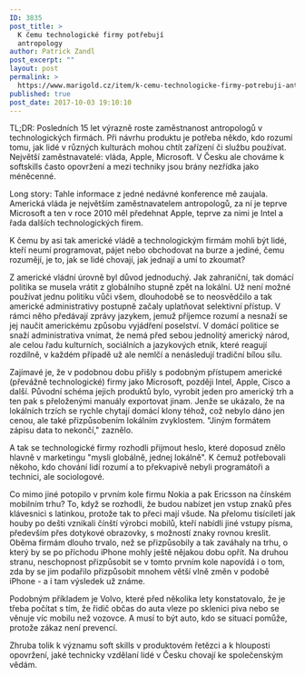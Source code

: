 ```yaml
---
ID: 3835
post_title: >
  K čemu technologické firmy potřebují
  antropology
author: Patrick Zandl
post_excerpt: ""
layout: post
permalink: >
  https://www.marigold.cz/item/k-cemu-technologicke-firmy-potrebuji-antropology
published: true
post_date: 2017-10-03 19:10:10
---
```

TL;DR: Posledních 15 let výrazně roste zaměstnanost antropologů v technologických firmách. Při návrhu produktu je potřeba někdo, kdo rozumí tomu, jak lidé v různých kulturách mohou chtít zařízení či službu používat. Největší zaměstnavatelé: vláda, Apple, Microsoft. V Česku ale chováme k softskills často opovržení a mezi techniky jsou brány nezřídka jako méněcenné.<!--more-->

Long story: Tahle informace z jedné nedávné konference mě zaujala. Americká vláda je největším zaměstnavatelem antropologů, za ní je teprve Microsoft a ten v roce 2010 měl předehnat Apple, teprve za nimi je Intel a řada dalších technologických firem.

K čemu by asi tak americké vládě a technologickým firmám mohli být lidé, kteří neumí programovat, pájet nebo obchodovat na burze a jediné, čemu rozumějí, je to, jak se lidé chovají, jak jednají a umí to zkoumat?

Z americké vládní úrovně byl důvod jednoduchý. Jak zahraniční, tak domácí politika se musela vrátit z globálního stupně zpět na lokální. Už není možné používat jednu politiku vůči všem, dlouhodobě se to neosvědčilo a tak americké administrativy postupně začaly uplatňovat selektivní přístup. V rámci něho předávají zprávy jazykem, jemuž příjemce rozumí a nesnaží se jej naučit americkému způsobu vyjádření poselství. V domácí politice se snaží administrativa vnímat, že nemá před sebou jednolitý americký národ, ale celou řadu kulturních, sociálních a jazykových etnik, které reagují rozdílně, v každém případě už ale nemlčí a nenásledují tradiční bílou sílu.

Zajímavé je, že v podobnou dobu přišly s podobným přístupem americké (převážně technologické) firmy jako Microsoft, později Intel, Apple, Cisco a další. Původní schéma jejich produktů bylo, vyrobit jeden pro americký trh a ten pak s přeloženými manuály exportovat jinam. Jenže se ukázalo, že na lokálních trzích se rychle chytají domácí klony téhož, což nebylo dáno jen cenou, ale také přizpůsobením lokálním zvyklostem. "Jiným formátem zápisu data to nekončí," zaznělo.

A tak se technologické firmy rozhodli přijmout heslo, které doposud znělo hlavně v marketingu "mysli globálně, jednej lokálně". K čemuž potřebovali někoho, kdo chování lidí rozumí a to překvapivě nebyli programátoři a technici, ale sociologové.

Co mimo jiné potopilo v prvním kole firmu Nokia a pak Ericsson na čínském mobilním trhu? To, když se rozhodli, že budou nabízet jen vstup znaků přes klávesnici s latinkou, protože tak to přeci mají všude. Na přelomu tisíciletí jak houby po dešti vznikali čínští výrobci mobilů, kteří nabídli jiné vstupy písma, především přes dotykové obrazovky, s možností znaky rovnou kreslit. Oběma firmám dlouho trvalo, než se přizpůsobily a tak zaváhaly na trhu, o který by se po příchodu iPhone mohly ještě nějakou dobu opřít. Na druhou stranu, neschopnost přizpůsobit se v tomto prvním kole napovídá i o tom, zda by se jim podařilo přizpůsobit mnohem větší vlně změn v podobě iPhone - a i tam výsledek už známe.

Podobným příkladem je Volvo, které před několika lety konstatovalo, že je třeba počítat s tím, že řidič občas do auta vleze po sklenici piva nebo se věnuje víc mobilu než vozovce. A musí to být auto, kdo se situací pomůže, protože zákaz není prevencí.

Zhruba tolik k významu soft skills v produktovém řetězci a k hlouposti opovržení, jaké technicky vzdělaní lidé v Česku chovají ke společenským vědám.